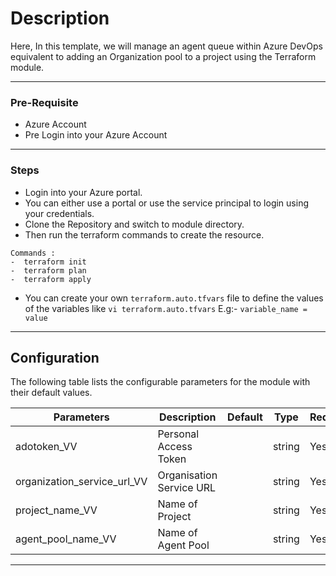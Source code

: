 # Description
Here, In this template, we will manage an agent queue within Azure DevOps equivalent to adding an Organization pool to a project using the Terraform module.

---

### Pre-Requisite
* Azure Account
* Pre Login into your Azure Account

---
### Steps
* Login into your Azure portal.
* You can either use a portal or use the service principal to login using your credentials.
* Clone the Repository and switch to module directory.
* Then run the terraform commands to create the resource.

```
Commands :
-  terraform init
-  terraform plan
-  terraform apply
```
* You can create your own `terraform.auto.tfvars` file to define the values of the variables like `vi terraform.auto.tfvars`
  E.g:-
  `variable_name = value`
---

## Configuration

The following table lists the configurable parameters for the module with their default values.

| Parameters                         | Description                                        | Default | Type   | Required |
|------------------------------------|----------------------------------------------------|---------|--------|----------|
| adotoken_VV                        | Personal Access Token                              |         | string | Yes      |  
| organization_service_url_VV        | Organisation Service URL                           |         | string | Yes      |  
| project_name_VV                    | Name of Project                                    |         | string | Yes      |
| agent_pool_name_VV                 | Name of Agent Pool                                 |         | string | Yes      |
---
